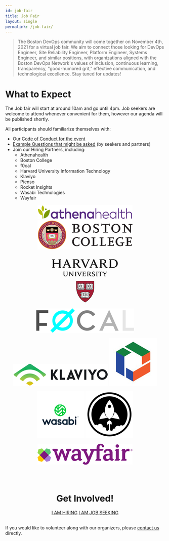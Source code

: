```yaml
---
id: job-fair
title: Job Fair
layout: single
permalink: /job-fair/
---
```


> The Boston DevOps community will come together on November 4th, 2021 for a virtual job fair. We aim to connect those looking for DevOps Engineer, Site Reliability Engineer, Platform Engineer, Systems Engineer, and similar positions, with organizations aligned with the Boston DevOps Network's values of inclusion, continuous learning, transparency, "good-humored grit," effective communication, and technological excellence. Stay tuned for updates!

# What to Expect
The Job fair will start at around 10am and go until 4pm. Job seekers are welcome to attend whenever convenient for them, however our agenda will be published shortly.

All participants should familiarize themselves with:

* Our [Code of Conduct for the event](/event-code-of-conduct)
* [Example Questions that might be asked](/example-job-fair-questions) (by seekers and partners)
* Join our Hiring Partners, including:
  * Athenahealth
  * Boston College
  * f0cal
  * Harvard University Information Technology
  * Klaviyo
  * Pienso
  * Rocket Insights
  * Wasabi Technologies
  * Wayfair

<p align="center">
<img src="https://github.com/bostondevopsnetwork/bostondevopsnetwork.org/blob/main/_pages/Athenahealth_300w.png?raw=true" alt="Athena Health logo"/>
<img src="https://github.com/bostondevopsnetwork/bostondevopsnetwork.org/blob/main/_pages/BostonC_300w.png?raw=true" alt="Boston College logo"/>
</p>

<p align="center">
<img src="https://github.com/bostondevopsnetwork/bostondevopsnetwork.org/blob/main/_pages/Harvard_300w.png?raw=true" alt="Harvard University Information Technology logo"/>
<img src="https://github.com/bostondevopsnetwork/bostondevopsnetwork.org/blob/main/_pages/FOCAL_309w.png?raw=true" alt="f0cal logo"/>
</p>

<p align="center">
<img src="https://github.com/bostondevopsnetwork/bostondevopsnetwork.org/blob/main/_pages/Klaviyo_300w.png?raw=true" alt="Klaviyo logo"/>&#32;&#32;&#32;&#32;
<img src="https://github.com/bostondevopsnetwork/bostondevopsnetwork.org/blob/main/_pages/Pienso_150w.jpg?raw=true" alt="Pienso logo"/>
</p>

<p align="center">
<img src="https://github.com/bostondevopsnetwork/bostondevopsnetwork.org/blob/main/_pages/Wasabi_150w.png?raw=true" alt="Wasabi Technologies logo"/>
<img src="https://github.com/bostondevopsnetwork/bostondevopsnetwork.org/blob/main/_pages/rocket_logo_150s.png?raw=true" alt="Rocket Insights logo"/>
</p>

<p align="center">
<img src="https://github.com/bostondevopsnetwork/bostondevopsnetwork.org/blob/main/_pages/Wayfair_300w.png?raw=true" alt="Wayfair logo"/>
</p>

<div style="text-align:center">
<br /><br />

<h1>Get Involved!</h1>
<a href="https://bit.ly/bdon-job-fair-2021-partners" target="blank" class="btn btn--success">I AM HIRING</a> <a href="https://bit.ly/bdon-job-fair-2021" target="blank" class="btn btn--success">I AM JOB SEEKING</a>
</div>

<br />

If you would like to volunteer along with our organizers, please
[contact us](/contact/) directly.
